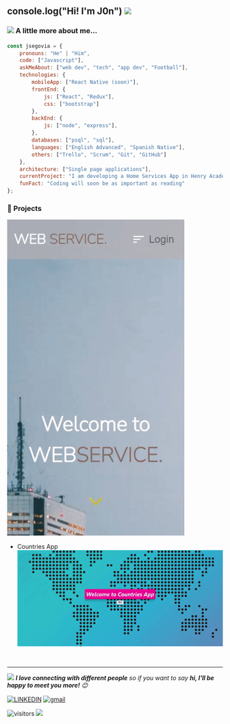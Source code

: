 ## console.log("Hi! I'm J0n") <img src="https://media.giphy.com/media/mGcNjsfWAjY5AEZNw6/giphy.gif" width="50">
### <img src="https://media.giphy.com/media/VgCDAzcKvsR6OM0uWg/giphy.gif" width="50"> A little more about me...  

```javascript
const jsegovia = {
    pronouns: "He" | "Him",
    code: ["Javascript"],
    askMeAbout: ["web dev", "tech", "app dev", "Football"],
    technologies: {
        mobileApp: ["React Native (soon)"],
        frontEnd: {
            js: ["React", "Redux"],
            css: ["bootstrap"]
        },
        backEnd: {
            js: ["node", "express"],
        },
        databases: ["psql", "sql"],
        languages: ["English Advanced", "Spanish Native"],
        others: ["Trello", "Scrum", "Git", "GitHub"]
    },
    architecture: ["Single page applications"],
    currentProject: "I am developing a Home Services App in Henry Academy",
    funFact: "Coding will soon be as important as reading"
};
```

### 💼 Projects

 <a href="https://pf-web-service.vercel.app/" rel="noopener noreferrer" target="_blank" width="100%">
  <img src="./imgs/pf-web-service.gif" alt="pf-web-service"/>
  </a>
  
<br>

- Countries App
  <a href="https://countries-app-roan.vercel.app/" rel="noopener noreferrer" target="_blank">
  <img src="./imgs/countriesapp-gif.gif" alt="pf-web-service"/>
  </a>
  
<br>

---

<img src="https://media.giphy.com/media/LnQjpWaON8nhr21vNW/giphy.gif" width="60"> <em><b>I love connecting with different people</b> so if you want to say <b>hi, I'll be happy to meet you more!</b> 😊</em>

<a href="https://www.linkedin.com/in/jonatan-segovia-dev/"><img alt="LINKEDIN" src="https://img.shields.io/badge/Linkedin-Jonatan%20Segovia-blue?style=flat-square&logo=linkedin" align="center"></a>
<a href="mailto:jsegovia.ush@gmail.com"><img alt="gmail" src="https://img.shields.io/badge/GMAIL-jsegovia.ush%40gmail.com-red?style=flat-square&logo=gmail" align="center"></a>

![visitors](https://visitor-badge.laobi.icu/badge?page_id="https://github.com/jonatansegovia/jonatansegovia/blob/main/README.md")
<img src="https://media.giphy.com/media/dxn6fRlTIShoeBr69N/giphy.gif" width="30"/>
